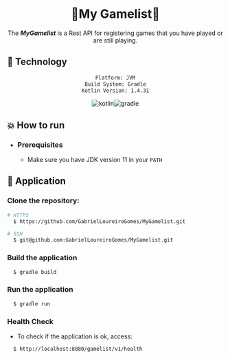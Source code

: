 <div align="center">
    <h1>🌟My Gamelist🌟</h1>
</div>

<div align="center">

The ***MyGamelist*** is a Rest API for registering games that you have played or are still playing.
</div>

## :rocket: Technology

<div align="center">

```sh
Platform: JVM
Build System: Gradle
Kotlin Version: 1.4.31
```

![kotlin](https://img.shields.io/badge/kotlin-007396?&logoColor=fff&style=for-the-badge&logo=kotlin)![gradle](https://img.shields.io/badge/gradle-C71A36?&logoColor=fff&style=for-the-badge&logo=gradle)

</div>

## :boom: How to run

- ### **Prerequisites**

    - Make sure you have JDK version 11 in your `PATH`

## :hammer: Application

### Clone the repository:

```sh
# HTTPS
  $ https://github.com/GabrielLoureiroGomes/MyGamelist.git
```

```sh
# SSH
  $ git@github.com:GabrielLoureiroGomes/MyGamelist.git
```

### Build the application

```sh
  $ gradle build
```

### Run the application

```sh
  $ gradle run
```

### Health Check

- To check if the application is ok, access:

```sh
  $ http://localhost:8080/gamelist/v1/health
```
